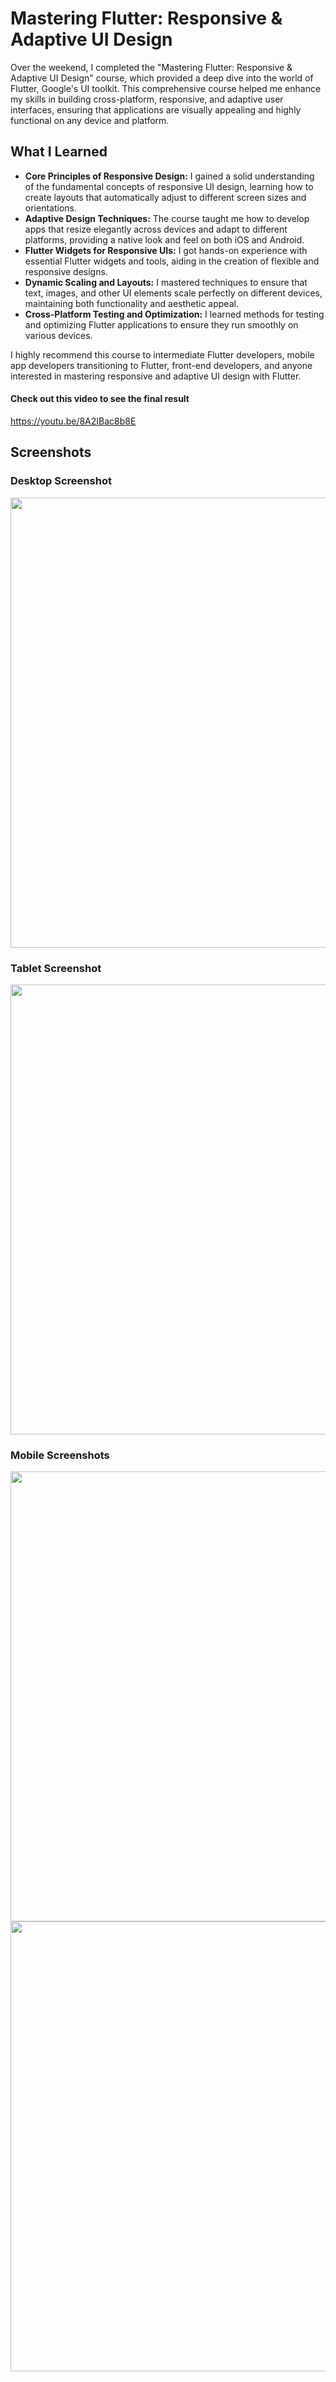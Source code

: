 # Mastering Flutter: Responsive & Adaptive UI Design

Over the weekend, I completed the "Mastering Flutter: Responsive & Adaptive UI Design" course, which provided a deep dive into the world of Flutter, Google's UI toolkit. This comprehensive course helped me enhance my skills in building cross-platform, responsive, and adaptive user interfaces, ensuring that applications are visually appealing and highly functional on any device and platform.

## What I Learned

- **Core Principles of Responsive Design:** I gained a solid understanding of the fundamental concepts of responsive UI design, learning how to create layouts that automatically adjust to different screen sizes and orientations.
- **Adaptive Design Techniques:** The course taught me how to develop apps that resize elegantly across devices and adapt to different platforms, providing a native look and feel on both iOS and Android.
- **Flutter Widgets for Responsive UIs:** I got hands-on experience with essential Flutter widgets and tools, aiding in the creation of flexible and responsive designs.
- **Dynamic Scaling and Layouts:** I mastered techniques to ensure that text, images, and other UI elements scale perfectly on different devices, maintaining both functionality and aesthetic appeal.
- **Cross-Platform Testing and Optimization:** I learned methods for testing and optimizing Flutter applications to ensure they run smoothly on various devices.

I highly recommend this course to intermediate Flutter developers, mobile app developers transitioning to Flutter, front-end developers, and anyone interested in mastering responsive and adaptive UI design with Flutter.

#### Check out this video to see the final result

https://youtu.be/8A2IBac8b8E

## Screenshots

### Desktop Screenshot
<img src="https://github.com/fawzitheprogrammer/responsive_dashboard/assets/84202263/934d4a52-2245-4df1-9e2f-a1d36e0e0fb5" height="720" />

### Tablet Screenshot
<img src="https://github.com/fawzitheprogrammer/responsive_dashboard/assets/84202263/b1b2f57c-205f-4716-8a9a-1d893c16337b" height="720" />

### Mobile Screenshots
<img src="https://github.com/fawzitheprogrammer/responsive_dashboard/assets/84202263/a204db31-2626-4556-b2cf-e98a7b145f03" height="720" />
<img src="https://github.com/fawzitheprogrammer/responsive_dashboard/assets/84202263/6a575602-740f-459d-81e4-98037bebd9b3" height="720" />
